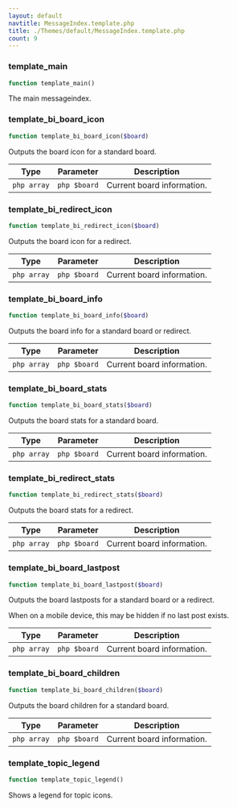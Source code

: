 ```yaml
---
layout: default
navtitle: MessageIndex.template.php
title: ./Themes/default/MessageIndex.template.php
count: 9
---
```


### template_main

```php
function template_main()
```
The main messageindex.



### template_bi_board_icon

```php
function template_bi_board_icon($board)
```
Outputs the board icon for a standard board.



Type|Parameter|Description
---|---|---
`php array`|`php $board`|Current board information.

### template_bi_redirect_icon

```php
function template_bi_redirect_icon($board)
```
Outputs the board icon for a redirect.



Type|Parameter|Description
---|---|---
`php array`|`php $board`|Current board information.

### template_bi_board_info

```php
function template_bi_board_info($board)
```
Outputs the board info for a standard board or redirect.



Type|Parameter|Description
---|---|---
`php array`|`php $board`|Current board information.

### template_bi_board_stats

```php
function template_bi_board_stats($board)
```
Outputs the board stats for a standard board.



Type|Parameter|Description
---|---|---
`php array`|`php $board`|Current board information.

### template_bi_redirect_stats

```php
function template_bi_redirect_stats($board)
```
Outputs the board stats for a redirect.



Type|Parameter|Description
---|---|---
`php array`|`php $board`|Current board information.

### template_bi_board_lastpost

```php
function template_bi_board_lastpost($board)
```
Outputs the board lastposts for a standard board or a redirect.

When on a mobile device, this may be hidden if no last post exists.

Type|Parameter|Description
---|---|---
`php array`|`php $board`|Current board information.

### template_bi_board_children

```php
function template_bi_board_children($board)
```
Outputs the board children for a standard board.



Type|Parameter|Description
---|---|---
`php array`|`php $board`|Current board information.

### template_topic_legend

```php
function template_topic_legend()
```
Shows a legend for topic icons.



